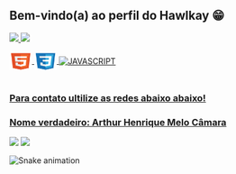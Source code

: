 ## Bem-vindo(a) ao perfil do Hawlkay 😁

 <div>
   <a href="https://github.com/Hawlkay">
   <img height="180em" src="https://github-readme-stats.vercel.app/api?username=Hawlkay&show_icons=true&theme=tokyonight&include_all_commits=true&count_private=true"/>
   <img height="180em" src="https://github-readme-stats.vercel.app/api/top-langs/?username=Hawlkay&layout=compact&langs_count=6&theme=tokyonight"/>

</div>
<div style="display: inline_block"><br>
  <img align="center" alt="HTML" height="30" width="40" src="https://raw.githubusercontent.com/devicons/devicon/master/icons/html5/html5-original.svg">
  <img align="center" alt="CSS" height="30" width="40" src="https://raw.githubusercontent.com/devicons/devicon/master/icons/css3/css3-original.svg">
  <img align="center" alt="JAVASCRIPT" height="30" width="40" src=" ">
</div>
 
 <br>
 
  ### Para contato ultilize as redes abaixo abaixo!
  ### Nome verdadeiro: Arthur Henrique Melo Câmara
 
<div> 
  <a href = "mailto:tutucamara369@gmail.com"><img src="https://img.shields.io/badge/-Gmail-%23333?style=for-the-badge&logo=gmail&logoColor=white" target="_blank"></a>
  <a href="http://lattes.cnpq.br/7603152405079492" target="_blank"><img src="https://img.shields.io/badge/-LinkedIn-%230077B5?style=for-the-badge&logo=linkedin&logoColor=white" target="_blank"></a> 
 
  ![Snake animation](https://github.com/Hawlkay/Hawlkay/blob/output/github-contribution-grid-snake.svg)

</div>
